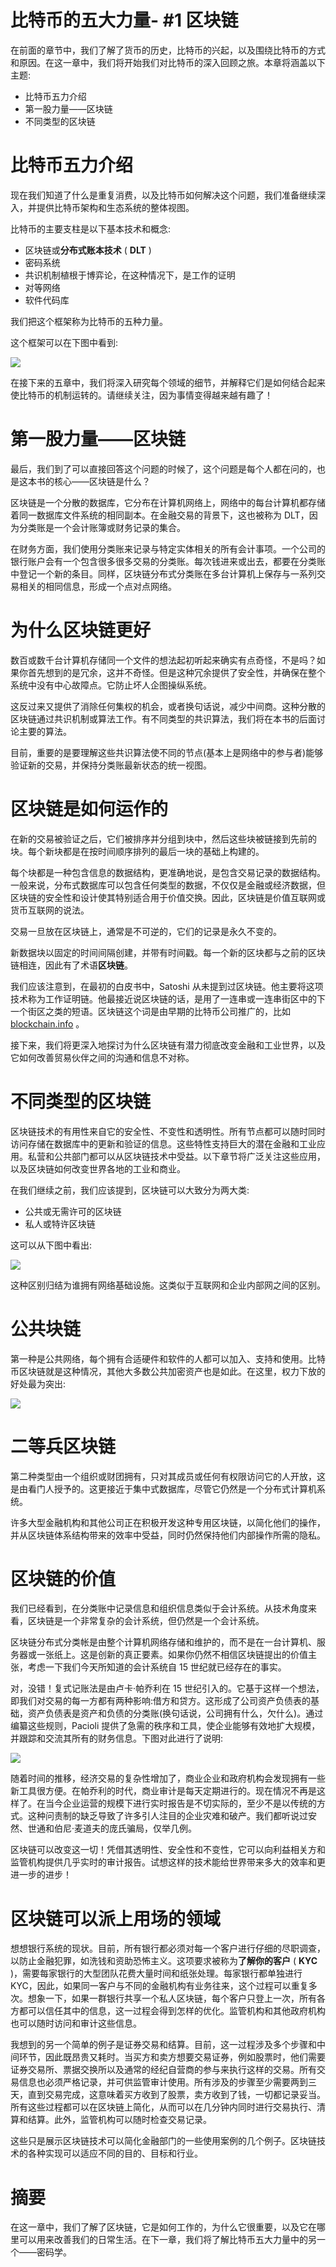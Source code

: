 # 比特币的五大力量- #1 区块链

在前面的章节中，我们了解了货币的历史，比特币的兴起，以及围绕比特币的方式和原因。在这一章中，我们将开始我们对比特币的深入回顾之旅。本章将涵盖以下主题:

*   比特币五力介绍
*   第一股力量——区块链
*   不同类型的区块链

# 比特币五力介绍

现在我们知道了什么是重复消费，以及比特币如何解决这个问题，我们准备继续深入，并提供比特币架构和生态系统的整体视图。

比特币的主要支柱是以下基本技术和概念:

*   区块链或**分布式账本技术** ( **DLT** )
*   密码系统
*   共识机制植根于博弈论，在这种情况下，是工作的证明
*   对等网络
*   软件代码库

我们把这个框架称为比特币的五种力量。

这个框架可以在下图中看到:

![](assets/46e3e332-1903-48e4-ac5d-b85e632291a3.png)

在接下来的五章中，我们将深入研究每个领域的细节，并解释它们是如何结合起来使比特币的机制运转的。请继续关注，因为事情变得越来越有趣了！

# 第一股力量——区块链

最后，我们到了可以直接回答这个问题的时候了，这个问题是每个人都在问的，也是这本书的核心——区块链是什么？

区块链是一个分散的数据库，它分布在计算机网络上，网络中的每台计算机都存储着同一数据库文件系统的相同副本。在金融交易的背景下，这也被称为 DLT，因为分类账是一个会计账簿或财务记录的集合。

在财务方面，我们使用分类账来记录与特定实体相关的所有会计事项。一个公司的银行账户会有一个包含很多很多交易的分类账。每次钱进来或出去，都要在分类账中登记一个新的条目。同样，区块链分布式分类账在多台计算机上保存与一系列交易相关的相同信息，形成一个点对点网络。

# 为什么区块链更好

数百或数千台计算机存储同一个文件的想法起初听起来确实有点奇怪，不是吗？如果你首先想到的是冗余，这并不奇怪。但是这种冗余提供了安全性，并确保在整个系统中没有中心故障点。它防止坏人企图操纵系统。

这反过来又提供了消除任何集权的机会，或者换句话说，减少中间商。这种分散的区块链通过共识机制或算法工作。有不同类型的共识算法，我们将在本书的后面讨论主要的算法。

目前，重要的是要理解这些共识算法使不同的节点(基本上是网络中的参与者)能够验证新的交易，并保持分类账最新状态的统一视图。

# 区块链是如何运作的

在新的交易被验证之后，它们被排序并分组到块中，然后这些块被链接到先前的块。每个新块都是在按时间顺序排列的最后一块的基础上构建的。

每个块都是一种包含信息的数据结构，更准确地说，是包含交易记录的数据结构。一般来说，分布式数据库可以包含任何类型的数据，不仅仅是金融或经济数据，但区块链的安全性和设计使其特别适合用于价值交换。因此，区块链是价值互联网或货币互联网的说法。

交易一旦放在区块链上，通常是不可逆的，它们的记录是永久不变的。

新数据块以固定的时间间隔创建，并带有时间戳。每一个新的区块都与之前的区块链相连，因此有了术语**区块链**。

我们应该注意到，在最初的白皮书中，Satoshi 从未提到过区块链。他主要将这项技术称为工作证明链。他最接近说区块链的话，是用了一连串或一连串街区中的下一个街区之类的短语。区块链这个词是由早期的比特币公司推广的，比如 [blockchain.info](https://blockchain.info/) 。

接下来，我们将更深入地探讨为什么区块链有潜力彻底改变金融和工业世界，以及它如何改善贸易伙伴之间的沟通和信息不对称。

# 不同类型的区块链

区块链技术的有用性来自它的安全性、不变性和透明性。所有节点都可以随时同时访问存储在数据库中的更新和验证的信息。这些特性支持巨大的潜在金融和工业应用。私营和公共部门都可以从区块链技术中受益。以下章节将广泛关注这些应用，以及区块链如何改变世界各地的工业和商业。

在我们继续之前，我们应该提到，区块链可以大致分为两大类:

*   公共或无需许可的区块链
*   私人或特许区块链

这可以从下图中看出:

![](assets/26a70154-a6e2-4bf7-93ef-a0ee2c172315.png)

这种区别归结为谁拥有网络基础设施。这类似于互联网和企业内部网之间的区别。

# 公共块链

第一种是公共网络，每个拥有合适硬件和软件的人都可以加入、支持和使用。比特币区块链就是这种情况，其他大多数公共加密资产也是如此。在这里，权力下放的好处最为突出:

![](assets/3ee4aa06-13c1-41b8-8a0e-75b735c68e77.png)

# 二等兵区块链

第二种类型由一个组织或财团拥有，只对其成员或任何有权限访问它的人开放，这是由看门人授予的。这更接近于集中式数据库，尽管它仍然是一个分布式计算机系统。

许多大型金融机构和其他公司正在积极开发这种专用区块链，以简化他们的操作，并从区块链体系结构带来的效率中受益，同时仍然保持他们内部操作所需的隐私。

# 区块链的价值

我们已经看到，在分类账中记录信息和组织信息类似于会计系统。从技术角度来看，区块链是一个非常复杂的会计系统，但仍然是一个会计系统。

区块链分布式分类帐是由整个计算机网络存储和维护的，而不是在一台计算机、服务器或一张纸上。这是创新的真正要素。如果你仍然不相信区块链提出的价值主张，考虑一下我们今天所知道的会计系统自 15 世纪就已经存在的事实。

对，没错！复式记账法是由卢卡·帕乔利在 15 世纪引入的。它基于这样一个想法，即我们对交易的每一方都有两种影响:借方和贷方。这形成了公司资产负债表的基础，资产负债表是资产和负债的分类账(换句话说，公司拥有什么，欠什么)。通过编纂这些规则，Pacioli 提供了急需的秩序和工具，使企业能够有效地扩大规模，并跟踪和交流其所有的财务信息。下图对此进行了说明:

![](assets/d0a06bc8-2cd6-48ab-9105-f4ab3d15da8f.png)

随着时间的推移，经济交易的复杂性增加了，商业企业和政府机构会发现拥有一些新工具很方便。在帕乔利的时代，商业审计是每天定期进行的。现在情况不再是这样了。在当今企业运营的规模下进行实时报告是不切实际的，至少不是以传统的方式。这种问责制的缺乏导致了许多引人注目的企业灾难和破产。我们都听说过安然、世通和伯尼·麦道夫的庞氏骗局，仅举几例。

区块链可以改变这一切！凭借其透明性、安全性和不变性，它可以向利益相关方和监管机构提供几乎实时的审计报告。试想这样的技术能给世界带来多大的效率和更进一步的进步！

# 区块链可以派上用场的领域

想想银行系统的现状。目前，所有银行都必须对每一个客户进行仔细的尽职调查，以防止金融犯罪，如洗钱和资助恐怖主义。这项要求被称为**了解你的客户** ( **KYC** )，需要每家银行的大型团队花费大量时间和纸张处理。每家银行都单独进行 KYC，因此，如果同一客户与不同的金融机构有业务往来，这个过程可以重复多次。想象一下，如果一群银行共享一个私人区块链，每个客户只登上一次，所有各方都可以信任其中的信息，这一过程会得到怎样的优化。监管机构和其他政府机构也可以随时访问和审计这些信息。

我想到的另一个简单的例子是证券交易和结算。目前，这一过程涉及多个步骤和中间环节，因此既昂贵又耗时。当买方和卖方想要交易证券，例如股票时，他们需要证券交易所、票据交换所以及通常的经纪自营商的参与来执行这样的交易。所有交易信息也必须严格记录，并可供监管审计使用。所有涉及的步骤至少需要两到三天，直到交易完成，这意味着买方收到了股票，卖方收到了钱，一切都记录妥当。所有这些过程都可以在区块链上简化，从而可以在几分钟内同时进行交易执行、清算和结算。此外，监管机构可以随时检查交易记录。

这些只是展示区块链技术可以简化金融部门的一些使用案例的几个例子。区块链技术的各种实现可以适应不同的目的、目标和行业。

# 摘要

在这一章中，我们了解了区块链，它是如何工作的，为什么它很重要，以及它在哪里可以用来改善我们的日常生活。在下一章，我们将了解比特币五大力量中的另一个——密码学。